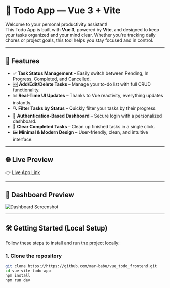 # 📝 Todo App — Vue 3 + Vite

Welcome to your personal productivity assistant!  
This Todo App is built with **Vue 3**, powered by **Vite**, and designed to keep your tasks organized and your mind clear. Whether you're tracking daily chores or project goals, this tool helps you stay focused and in control.

---

## 🚀 Features

- ✅ **Task Status Management** – Easily switch between Pending, In Progress, Completed, and Cancelled.
- 🆕 **Add/Edit/Delete Tasks** – Manage your to-do list with full CRUD functionality.
- 📊 **Real-Time UI Updates** – Thanks to Vue reactivity, everything updates instantly.
- 🔍 **Filter Tasks by Status** – Quickly filter your tasks by their progress.
- 🔐 **Authentication-Based Dashboard** – Secure login with a personalized dashboard.
- 🧼 **Clear Completed Tasks** – Clean up finished tasks in a single click.
- 🖼️ **Minimal & Modern Design** – User-friendly, clean, and intuitive interface.

---

## 🌐 Live Preview

👉 [Live App Link](https://http://todo-vue.ar-techpro.com)

---

## 📸 Dashboard Preview

![Dashboard Screenshot]()

---

## 🛠️ Getting Started (Local Setup)

Follow these steps to install and run the project locally:

### 1. Clone the repository

```bash
git clone https://https://github.com/mar-babu/vue_todo_frontend.git
cd vue-vite-todo-app
npm install
npm run dev
```
